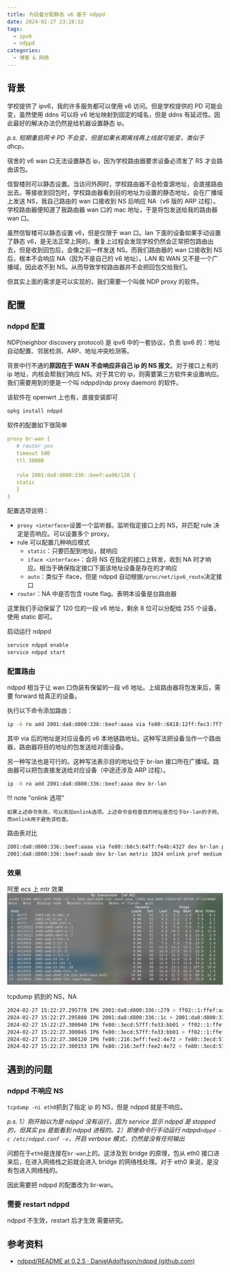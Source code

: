 ```yaml
---
title: 为设备分配静态 v6 基于 ndppd
date: 2024-02-27 23:28:52
tags:
  - ipv6
  - ndppd
categories:
  - 博客 & 网络
---
```

## 背景

学校提供了 ipv6，我的许多服务都可以使用 v6 访问。但是学校提供的 PD 可能会变，虽然使用 ddns 可以将 v6 地址映射到固定的域名，但是 ddns 有延迟性。因此最好的解决办法仍然是给机器设置静态 ip。

*p.s. 短期重启网卡 PD 不会变，但是如果长期离线再上线就可能变，类似于 dhcp。*

宿舍的 v6 wan 口无法设置静态 ip，因为学校路由器要求设备必须发了 RS 才会路由该包。

信智楼则可以静态设置。当访问外网时，学校路由器不会检查源地址，会直接路由出去。等接收到回包时，学校路由器看到目的地址为设置的静态地址，会在广播域上发送 NS，我自己路由的 wan 口接收到 NS 后响应 NA（v6 版的 ARP 过程）。学校路由器便知道了我路由器 wan 口的 mac 地址，于是将包发送给我的路由器 wan 口。

虽然信智楼可以静态设置 v6，但是仅限于 wan 口。lan 下面的设备如果手动设置了静态 v6，是无法正常上网的。重复上过程会发现学校仍然会正常把包路由出去，但是收到回包后，会像之前一样发送 NS。而我们路由器的 wan 口接收到 NS 后，根本不会响应 NA（因为不是自己的 v6 地址）。LAN 和 WAN 又不是一个广播域，因此收不到 NS。从而导致学校路由器并不会把回包交给我们。

但其实上面的需求是可以实现的，我们需要一个叫做 NDP proxy 的软件。

<!-- more -->

## 配置

### ndppd 配置

NDP(neighbor discovery protocol) 是 ipv6 中的一套协议，负责 ipv6 的：地址自动配置、邻居检测、ARP、地址冲突检测等。

背景中行不通的**原因在于 WAN 不会响应非自己 ip 的 NS 报文**。对于接口上有的 ip 地址，内核会帮我们响应 NS。对于其它的 ip，则需要第三方软件来设置响应。我们需要用到的便是一个叫 ndppd(ndp proxy daemon) 的软件。

该软件在 openwrt 上也有，直接安装即可

```bash
opkg install ndppd
```

软件的配置如下很简单

```yaml
proxy br-wan {
   # router yes
   timeout 500
   ttl 30000

   rule 2001:da8:d800:336::beef:aa00/120 {
   static
   }
}
```

配置选项说明：

- `proxy <interface>`设置一个监听器。监听指定接口上的 NS，并匹配 rule 决定是否响应。可以设置多个 proxy。
- rule 可以配置几种响应模式
  - `static`：只要匹配到地址，就响应
  - `iface <interface>`：会将 NS 在指定的接口上转发，收到 NA 时才响应。相当于确保指定接口下面该地址设备是存在的才响应
  - `auto`：类似于 iface，但是 ndppd 自动根据`/proc/net/ipv6_route`决定接口
- `router`：NA 中是否包含 route flag。表明本设备是台路由器

这里我们手动保留了 120 位的一段 v6 地址，剩余 8 位可以分配给 255 个设备。使用 static 即可。

启动运行 ndppd

```bash
service ndppd enable
service ndppd start
```

### 配置路由

ndppd 相当于让 wan 口伪装有保留的一段 v6 地址。上级路由器将包发来后，需要 forward 给真正的设备。

执行以下命令添加路由：

```bash
ip -6 ro add 2001:da8:d800:336::beef:aaaa via fe80::6818:12ff:fec3:7f7f dev br-lan
```

其中 via 后的地址是对应设备的 v6 本地链路地址。这种写法把设备当作一个路由器，路由器将目的地址的包发送给对面设备。

另一种写法也是可行的。这种写法表示目的地址位于 br-lan 接口所在广播域。路由器可以把包直接发送给对应设备（中途还涉及 ARP 过程）。

```bash
ip -6 ro add 2001:da8:d800:336::beef:aaaa dev br-lan
```

!!! note "onlink 选项"

    如果上述命令失败，可以添加onlink选项。上述命令会检查目的地址是否位于br-lan的子网，而onlink用于避免该检查。

路由表对比

```bash
2001:da8:d800:336::beef:aaaa via fe80::b8c5:64ff:fe4b:4327 dev br-lan proto static metric 1024 pref medium
2001:da8:d800:336::beef:aaab dev br-lan metric 1024 onlink pref medium
```

### 效果

阿里 ecs 上 mtr 效果
![image.png](https://raw.githubusercontent.com/TheRainstorm/.image-bed/main/20240228001726.png)

tcpdump 抓到的 NS，NA

```bash
2024-02-27 15:22:27.295778 IP6 2001:da8:d800:336::279 > ff02::1:ffef:aaaa: ICMP6, neighbor solicitation, who has 2001:da8:d800:336::beef:aaaa, length 32
2024-02-27 15:22:27.295880 IP6 2001:da8:d800:336::1c > 2001:da8:d800:336::279: ICMP6, neighbor advertisement, tgt is 2001:da8:d800:336::beef:aaaa, length 32
2024-02-27 15:22:27.300040 IP6 fe80::3ecd:57ff:fe33:bb01 > ff02::1:ffef:aaaa: ICMP6, neighbor solicitation, who has 2001:da8:d800:336::beef:aaaa, length 32
2024-02-27 15:22:27.300045 IP6 fe80::3ecd:57ff:fe33:bb01 > ff02::1:ffef:aaaa: ICMP6, neighbor solicitation, who has 2001:da8:d800:336::beef:aaaa, length 32
2024-02-27 15:22:27.300120 IP6 fe80::216:3eff:fee2:4e72 > fe80::3ecd:57ff:fe33:bb01: ICMP6, neighbor advertisement, tgt is 2001:da8:d800:336::beef:aaaa, length 32
2024-02-27 15:22:27.300153 IP6 fe80::216:3eff:fee2:4e72 > fe80::3ecd:57ff:fe33:bb01: ICMP6, neighbor advertisement, tgt is 2001:da8:d800:336::beef:aaaa, length 32
```

## 遇到的问题

### ndppd 不响应 NS

`tcpdump -ni eth0`抓到了指定 ip 的 NS，但是 ndppd 就是不响应。

*p.s. 1）刚开始以为是 ndppd 没有运行，因为 service 显示 ndppd 是 stopped 的，但其实 ps 是能看到 ndppd 进程的。2）即使命令行手动运行 ndppd`ndppd -c /etc/ndppd.conf -v`，开启 verbose 模式，仍然是没有任何输出*

问题在于`eth0`是连接在`br-wan`上的。这涉及到 bridge 的原理，包从 eth0 接口进来后，在进入网络栈之前就会进入 bridge 的网络栈处理。对于 eth0 来说，是没有包进入网络栈的。

因此需要把 ndppd 的配置改为 br-wan。

### 需要 restart ndppd

ndppd 不生效，restart 后才生效
需要研究。

## 参考资料

- [ndppd/README at 0.2.5 · DanielAdolfsson/ndppd (github.com)](https://github.com/DanielAdolfsson/ndppd/blob/0.2.5/README)
